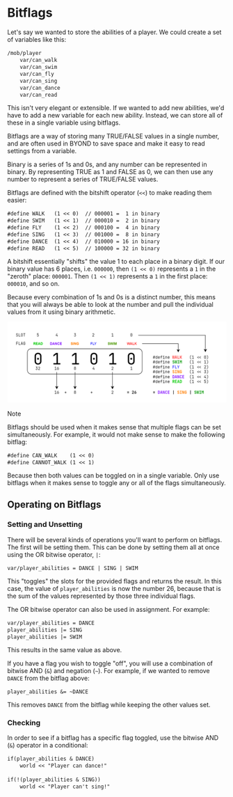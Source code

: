 # Bitflags

Let's say we wanted to store the abilities of a player. We could create a set of
variables like this:

```dm
/mob/player
	var/can_walk
	var/can_swim
	var/can_fly
	var/can_sing
	var/can_dance
	var/can_read
```

This isn't very elegant or extensible. If we wanted to add new abilities, we'd
have to add a new variable for each new ability. Instead, we can store all of
these in a single variable using bitflags.

Bitflags are a way of storing many TRUE/FALSE values in a single number, and are
often used in BYOND to save space and make it easy to read settings from a
variable.

Binary is a series of 1s and 0s, and any number can be represented in binary. By
representing TRUE as 1 and FALSE as 0, we can then use any number to represent a
series of TRUE/FALSE values.

Bitflags are defined with the bitshift operator (`<<`) to make reading them
easier:

```dm
#define WALK   (1 << 0)  // 000001 =  1 in binary
#define SWIM   (1 << 1)  // 000010 =  2 in binary
#define FLY    (1 << 2)  // 000100 =  4 in binary
#define SING   (1 << 3)  // 001000 =  8 in binary
#define DANCE  (1 << 4)  // 010000 = 16 in binary
#define READ   (1 << 5)  // 100000 = 32 in binary
```

A bitshift essentially "shifts" the value 1 to each place in a binary digit. If
our binary value has 6 places, i.e. `000000`, then `(1 << 0)` represents a `1`
in the "zeroth" place: `000001`. Then `(1 << 1)` represents a `1` in the first
place: `000010`, and so on.

Because every combination of 1s and 0s is a distinct number, this means that you
will always be able to look at the number and pull the individual values from it
using binary arithmetic.

![](./images/bitflags.png)

> [!NOTE]
>
> Bitflags should be used when it makes sense that multiple flags can be set
> simultaneously. For example, it would not make sense to make the following
> bitflag:
>
> ```dm
> #define CAN_WALK    (1 << 0)
> #define CANNOT_WALK (1 << 1)
> ```
>
> Because then both values can be toggled on in a single variable. Only use
> bitflags when it makes sense to toggle any or all of the flags simultaneously.

## Operating on Bitflags

### Setting and Unsetting

There will be several kinds of operations you'll want to perform on bitflags.
The first will be setting them. This can be done by setting them all at once
using the OR bitwise operator, `|`:

```dm
var/player_abilities = DANCE | SING | SWIM
```

This "toggles" the slots for the provided flags and returns the result. In this
case, the value of `player_abilities` is now the number 26, because that is the
sum of the values represented by those three individual flags.

The OR bitwise operator can also be used in assignment. For example:

```dm
var/player_abilities = DANCE
player_abilities |= SING
player_abilities |= SWIM
```

This results in the same value as above.

If you have a flag you wish to toggle "off", you will use a combination of
bitwise AND (`&`) and negation (`~`). For example, if we wanted to remove
`DANCE` from the bitflag above:

```dm
player_abilities &= ~DANCE
```

This removes `DANCE` from the bitflag while keeping the other values set.

### Checking

In order to see if a bitflag has a specific flag toggled, use the bitwise AND
(`&`) operator in a conditional:

```dm
if(player_abilities & DANCE)
	world << "Player can dance!"

if(!(player_abilities & SING))
	world << "Player can't sing!"
```
